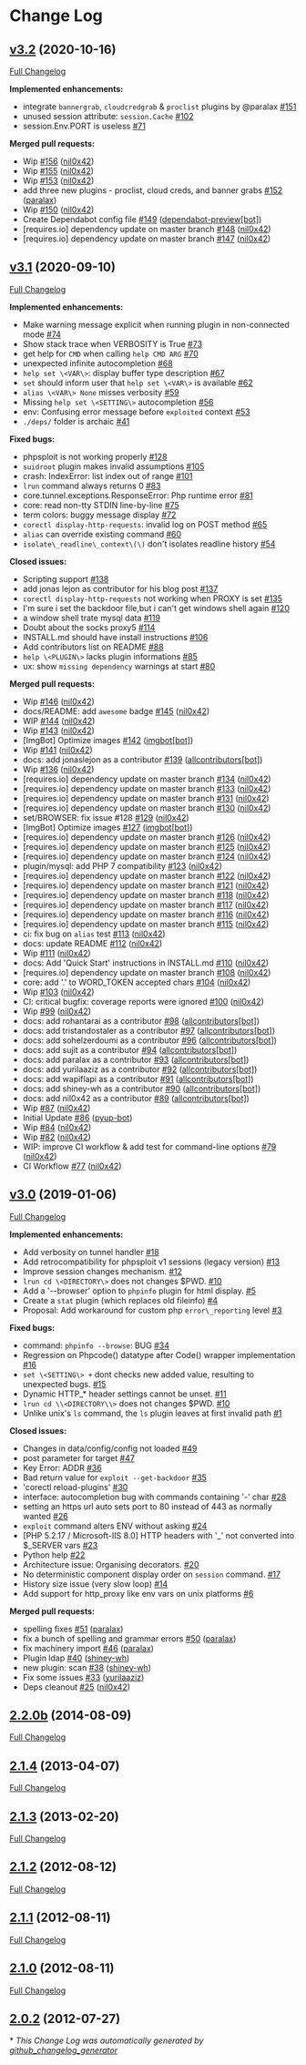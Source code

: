 # Change Log

## [v3.2](https://github.com/nil0x42/phpsploit/tree/v3.2) (2020-10-16)

[Full Changelog](https://github.com/nil0x42/phpsploit/compare/v3.1...v3.2)

**Implemented enhancements:**

-   integrate `bannergrab`, `cloudcredgrab` & `proclist` plugins by @paralax [#151](https://github.com/nil0x42/phpsploit/issues/151)
-   unused session attribute: `session.Cache` [#102](https://github.com/nil0x42/phpsploit/issues/102)
-   session.Env.PORT is useless [#71](https://github.com/nil0x42/phpsploit/issues/71)

**Merged pull requests:**

-   Wip [#156](https://github.com/nil0x42/phpsploit/pull/156) ([nil0x42](https://github.com/nil0x42))
-   Wip [#155](https://github.com/nil0x42/phpsploit/pull/155) ([nil0x42](https://github.com/nil0x42))
-   Wip [#153](https://github.com/nil0x42/phpsploit/pull/153) ([nil0x42](https://github.com/nil0x42))
-   add three new plugins - proclist, cloud creds, and banner grabs [#152](https://github.com/nil0x42/phpsploit/pull/152) ([paralax](https://github.com/paralax))
-   Wip [#150](https://github.com/nil0x42/phpsploit/pull/150) ([nil0x42](https://github.com/nil0x42))
-   Create Dependabot config file [#149](https://github.com/nil0x42/phpsploit/pull/149) ([dependabot-preview\[bot\]](https://github.com/apps/dependabot-preview))
-   \[requires.io] dependency update on master branch [#148](https://github.com/nil0x42/phpsploit/pull/148) ([nil0x42](https://github.com/nil0x42))
-   \[requires.io] dependency update on master branch [#147](https://github.com/nil0x42/phpsploit/pull/147) ([nil0x42](https://github.com/nil0x42))

## [v3.1](https://github.com/nil0x42/phpsploit/tree/v3.1) (2020-09-10)

[Full Changelog](https://github.com/nil0x42/phpsploit/compare/v3.0...v3.1)

**Implemented enhancements:**

-   Make warning message explicit when running plugin in non-connected mode  [#74](https://github.com/nil0x42/phpsploit/issues/74)
-   Show stack trace when VERBOSITY is True [#73](https://github.com/nil0x42/phpsploit/issues/73)
-   get help for `CMD` when calling `help CMD ARG` [#70](https://github.com/nil0x42/phpsploit/issues/70)
-   unexpected infinite autocompletion [#68](https://github.com/nil0x42/phpsploit/issues/68)
-   `help set \<VAR\>`: display buffer type description [#67](https://github.com/nil0x42/phpsploit/issues/67)
-   `set` should inform user that `help set \<VAR\>` is available [#62](https://github.com/nil0x42/phpsploit/issues/62)
-   `alias \<VAR\> None` misses verbosity [#59](https://github.com/nil0x42/phpsploit/issues/59)
-   Missing `help set \<SETTING\>` autocompletion [#56](https://github.com/nil0x42/phpsploit/issues/56)
-   env: Confusing error message before `exploited` context [#53](https://github.com/nil0x42/phpsploit/issues/53)
-   `./deps/` folder is archaic [#41](https://github.com/nil0x42/phpsploit/issues/41)

**Fixed bugs:**

-   phpsploit is not working properly [#128](https://github.com/nil0x42/phpsploit/issues/128)
-   `suidroot` plugin makes invalid assumptions [#105](https://github.com/nil0x42/phpsploit/issues/105)
-   crash: IndexError: list index out of range [#101](https://github.com/nil0x42/phpsploit/issues/101)
-   `lrun` command always returns 0 [#83](https://github.com/nil0x42/phpsploit/issues/83)
-   core.tunnel.exceptions.ResponseError: Php runtime error [#81](https://github.com/nil0x42/phpsploit/issues/81)
-   core: read non-tty STDIN line-by-line [#75](https://github.com/nil0x42/phpsploit/issues/75)
-   term colors: buggy message display [#72](https://github.com/nil0x42/phpsploit/issues/72)
-   `corectl display-http-requests`: invalid log on POST method [#65](https://github.com/nil0x42/phpsploit/issues/65)
-   `alias` can override existing command [#60](https://github.com/nil0x42/phpsploit/issues/60)
-   `isolate\_readline\_context\(\)` don't isolates readline history [#54](https://github.com/nil0x42/phpsploit/issues/54)

**Closed issues:**

-   Scripting support [#138](https://github.com/nil0x42/phpsploit/issues/138)
-   add jonas lejon as contributor for his blog post [#137](https://github.com/nil0x42/phpsploit/issues/137)
-   `corectl display-http-requests` not working when PROXY is set [#135](https://github.com/nil0x42/phpsploit/issues/135)
-   I'm sure i set the  backdoor file,but i can't get windows shell again [#120](https://github.com/nil0x42/phpsploit/issues/120)
-   a window shell trate mysql data [#119](https://github.com/nil0x42/phpsploit/issues/119)
-   Doubt about the socks proxy5  [#114](https://github.com/nil0x42/phpsploit/issues/114)
-   INSTALL.md should have install instructions [#106](https://github.com/nil0x42/phpsploit/issues/106)
-   Add contributors list on README [#88](https://github.com/nil0x42/phpsploit/issues/88)
-   `help \<PLUGIN\>` lacks plugin informations [#85](https://github.com/nil0x42/phpsploit/issues/85)
-   ux: show `missing dependency` warnings at start [#80](https://github.com/nil0x42/phpsploit/issues/80)

**Merged pull requests:**

-   Wip [#146](https://github.com/nil0x42/phpsploit/pull/146) ([nil0x42](https://github.com/nil0x42))
-   docs/README: add `awesome` badge [#145](https://github.com/nil0x42/phpsploit/pull/145) ([nil0x42](https://github.com/nil0x42))
-   WIP [#144](https://github.com/nil0x42/phpsploit/pull/144) ([nil0x42](https://github.com/nil0x42))
-   Wip [#143](https://github.com/nil0x42/phpsploit/pull/143) ([nil0x42](https://github.com/nil0x42))
-   \[ImgBot] Optimize images [#142](https://github.com/nil0x42/phpsploit/pull/142) ([imgbot\[bot\]](https://github.com/apps/imgbot))
-   Wip [#141](https://github.com/nil0x42/phpsploit/pull/141) ([nil0x42](https://github.com/nil0x42))
-   docs: add jonaslejon as a contributor [#139](https://github.com/nil0x42/phpsploit/pull/139) ([allcontributors\[bot\]](https://github.com/apps/allcontributors))
-   Wip [#136](https://github.com/nil0x42/phpsploit/pull/136) ([nil0x42](https://github.com/nil0x42))
-   \[requires.io] dependency update on master branch [#134](https://github.com/nil0x42/phpsploit/pull/134) ([nil0x42](https://github.com/nil0x42))
-   \[requires.io] dependency update on master branch [#133](https://github.com/nil0x42/phpsploit/pull/133) ([nil0x42](https://github.com/nil0x42))
-   \[requires.io] dependency update on master branch [#131](https://github.com/nil0x42/phpsploit/pull/131) ([nil0x42](https://github.com/nil0x42))
-   \[requires.io] dependency update on master branch [#130](https://github.com/nil0x42/phpsploit/pull/130) ([nil0x42](https://github.com/nil0x42))
-   set/BROWSER: fix issue #128 [#129](https://github.com/nil0x42/phpsploit/pull/129) ([nil0x42](https://github.com/nil0x42))
-   \[ImgBot] Optimize images [#127](https://github.com/nil0x42/phpsploit/pull/127) ([imgbot\[bot\]](https://github.com/apps/imgbot))
-   \[requires.io] dependency update on master branch [#126](https://github.com/nil0x42/phpsploit/pull/126) ([nil0x42](https://github.com/nil0x42))
-   \[requires.io] dependency update on master branch [#125](https://github.com/nil0x42/phpsploit/pull/125) ([nil0x42](https://github.com/nil0x42))
-   \[requires.io] dependency update on master branch [#124](https://github.com/nil0x42/phpsploit/pull/124) ([nil0x42](https://github.com/nil0x42))
-   plugin/mysql: add PHP 7 compatibility [#123](https://github.com/nil0x42/phpsploit/pull/123) ([nil0x42](https://github.com/nil0x42))
-   \[requires.io] dependency update on master branch [#122](https://github.com/nil0x42/phpsploit/pull/122) ([nil0x42](https://github.com/nil0x42))
-   \[requires.io] dependency update on master branch [#121](https://github.com/nil0x42/phpsploit/pull/121) ([nil0x42](https://github.com/nil0x42))
-   \[requires.io] dependency update on master branch [#118](https://github.com/nil0x42/phpsploit/pull/118) ([nil0x42](https://github.com/nil0x42))
-   \[requires.io] dependency update on master branch [#117](https://github.com/nil0x42/phpsploit/pull/117) ([nil0x42](https://github.com/nil0x42))
-   \[requires.io] dependency update on master branch [#116](https://github.com/nil0x42/phpsploit/pull/116) ([nil0x42](https://github.com/nil0x42))
-   \[requires.io] dependency update on master branch [#115](https://github.com/nil0x42/phpsploit/pull/115) ([nil0x42](https://github.com/nil0x42))
-   ci: fix bug on `alias` test [#113](https://github.com/nil0x42/phpsploit/pull/113) ([nil0x42](https://github.com/nil0x42))
-   docs: update README [#112](https://github.com/nil0x42/phpsploit/pull/112) ([nil0x42](https://github.com/nil0x42))
-   Wip [#111](https://github.com/nil0x42/phpsploit/pull/111) ([nil0x42](https://github.com/nil0x42))
-   docs: Add 'Quick Start' instructions in INSTALL.md [#110](https://github.com/nil0x42/phpsploit/pull/110) ([nil0x42](https://github.com/nil0x42))
-   \[requires.io] dependency update on master branch [#108](https://github.com/nil0x42/phpsploit/pull/108) ([nil0x42](https://github.com/nil0x42))
-   core: add '.' to WORD_TOKEN accepted chars [#104](https://github.com/nil0x42/phpsploit/pull/104) ([nil0x42](https://github.com/nil0x42))
-   Wip [#103](https://github.com/nil0x42/phpsploit/pull/103) ([nil0x42](https://github.com/nil0x42))
-   CI: critical bugfix: coverage reports were ignored [#100](https://github.com/nil0x42/phpsploit/pull/100) ([nil0x42](https://github.com/nil0x42))
-   Wip [#99](https://github.com/nil0x42/phpsploit/pull/99) ([nil0x42](https://github.com/nil0x42))
-   docs: add rohantarai as a contributor [#98](https://github.com/nil0x42/phpsploit/pull/98) ([allcontributors\[bot\]](https://github.com/apps/allcontributors))
-   docs: add tristandostaler as a contributor [#97](https://github.com/nil0x42/phpsploit/pull/97) ([allcontributors\[bot\]](https://github.com/apps/allcontributors))
-   docs: add sohelzerdoumi as a contributor [#96](https://github.com/nil0x42/phpsploit/pull/96) ([allcontributors\[bot\]](https://github.com/apps/allcontributors))
-   docs: add sujit as a contributor [#94](https://github.com/nil0x42/phpsploit/pull/94) ([allcontributors\[bot\]](https://github.com/apps/allcontributors))
-   docs: add paralax as a contributor [#93](https://github.com/nil0x42/phpsploit/pull/93) ([allcontributors\[bot\]](https://github.com/apps/allcontributors))
-   docs: add yurilaaziz as a contributor [#92](https://github.com/nil0x42/phpsploit/pull/92) ([allcontributors\[bot\]](https://github.com/apps/allcontributors))
-   docs: add wapiflapi as a contributor [#91](https://github.com/nil0x42/phpsploit/pull/91) ([allcontributors\[bot\]](https://github.com/apps/allcontributors))
-   docs: add shiney-wh as a contributor [#90](https://github.com/nil0x42/phpsploit/pull/90) ([allcontributors\[bot\]](https://github.com/apps/allcontributors))
-   docs: add nil0x42 as a contributor [#89](https://github.com/nil0x42/phpsploit/pull/89) ([allcontributors\[bot\]](https://github.com/apps/allcontributors))
-   Wip [#87](https://github.com/nil0x42/phpsploit/pull/87) ([nil0x42](https://github.com/nil0x42))
-   Initial Update [#86](https://github.com/nil0x42/phpsploit/pull/86) ([pyup-bot](https://github.com/pyup-bot))
-   Wip [#84](https://github.com/nil0x42/phpsploit/pull/84) ([nil0x42](https://github.com/nil0x42))
-   Wip [#82](https://github.com/nil0x42/phpsploit/pull/82) ([nil0x42](https://github.com/nil0x42))
-   WIP: improve CI workflow & add test for command-line options [#79](https://github.com/nil0x42/phpsploit/pull/79) ([nil0x42](https://github.com/nil0x42))
-   CI Workflow [#77](https://github.com/nil0x42/phpsploit/pull/77) ([nil0x42](https://github.com/nil0x42))

## [v3.0](https://github.com/nil0x42/phpsploit/tree/v3.0) (2019-01-06)

[Full Changelog](https://github.com/nil0x42/phpsploit/compare/2.2.0b...v3.0)

**Implemented enhancements:**

-   Add verbosity on tunnel handler [#18](https://github.com/nil0x42/phpsploit/issues/18)
-   Add retrocompatibility for phpsploit v1 sessions (legacy version) [#13](https://github.com/nil0x42/phpsploit/issues/13)
-   Improve session changes mechanism. [#12](https://github.com/nil0x42/phpsploit/issues/12)
-   `lrun cd \<DIRECTORY\>` does not changes $PWD. [#10](https://github.com/nil0x42/phpsploit/issues/10)
-   Add a '--browser' option to `phpinfo` plugin for html display. [#5](https://github.com/nil0x42/phpsploit/issues/5)
-   Create a `stat` plugin (which replaces old fileinfo) [#4](https://github.com/nil0x42/phpsploit/issues/4)
-   Proposal: Add workaround for custom php `error\_reporting` level [#3](https://github.com/nil0x42/phpsploit/issues/3)

**Fixed bugs:**

-   command: `phpinfo --browse`: BUG [#34](https://github.com/nil0x42/phpsploit/issues/34)
-   Regression on Phpcode() datatype after Code() wrapper implementation [#16](https://github.com/nil0x42/phpsploit/issues/16)
-   `set \<SETTING\> +` dont checks new added value, resulting to unexpected bugs. [#15](https://github.com/nil0x42/phpsploit/issues/15)
-   Dynamic HTTP\_\* header settings cannot be unset. [#11](https://github.com/nil0x42/phpsploit/issues/11)
-   `lrun cd \\<DIRECTORY\\>` does not changes $PWD. [#10](https://github.com/nil0x42/phpsploit/issues/10)
-   Unlike unix's `ls` command, the `ls` plugin leaves at first invalid path [#1](https://github.com/nil0x42/phpsploit/issues/1)

**Closed issues:**

-   Changes in data/config/config not loaded [#49](https://github.com/nil0x42/phpsploit/issues/49)
-   post parameter for target [#47](https://github.com/nil0x42/phpsploit/issues/47)
-   Key Error: ADDR [#36](https://github.com/nil0x42/phpsploit/issues/36)
-   Bad return value for `exploit --get-backdoor` [#35](https://github.com/nil0x42/phpsploit/issues/35)
-   'corectl reload-plugins' [#30](https://github.com/nil0x42/phpsploit/issues/30)
-   interface: autocompletion bug with commands containing '-' char [#28](https://github.com/nil0x42/phpsploit/issues/28)
-   setting an https url auto sets port to 80 instead of 443 as normally wanted [#26](https://github.com/nil0x42/phpsploit/issues/26)
-   `exploit` command alters ENV without asking [#24](https://github.com/nil0x42/phpsploit/issues/24)
-   \[PHP 5.2.17 / Microsoft-IIS 8.0] HTTP headers with '\_' not converted into $\_SERVER vars [#23](https://github.com/nil0x42/phpsploit/issues/23)
-   Python help [#22](https://github.com/nil0x42/phpsploit/issues/22)
-   Architecture issue: Organising decorators. [#20](https://github.com/nil0x42/phpsploit/issues/20)
-   No deterministic component display order on `session` command. [#17](https://github.com/nil0x42/phpsploit/issues/17)
-   History size issue (very slow loop) [#14](https://github.com/nil0x42/phpsploit/issues/14)
-   Add support for http_proxy like env vars on unix platforms [#6](https://github.com/nil0x42/phpsploit/issues/6)

**Merged pull requests:**

-   spelling fixes [#51](https://github.com/nil0x42/phpsploit/pull/51) ([paralax](https://github.com/paralax))
-   fix a bunch of spelling and grammar errors [#50](https://github.com/nil0x42/phpsploit/pull/50) ([paralax](https://github.com/paralax))
-   fix machinery import [#46](https://github.com/nil0x42/phpsploit/pull/46) ([paralax](https://github.com/paralax))
-   Plugin ldap [#40](https://github.com/nil0x42/phpsploit/pull/40) ([shiney-wh](https://github.com/shiney-wh))
-   new plugin: scan [#38](https://github.com/nil0x42/phpsploit/pull/38) ([shiney-wh](https://github.com/shiney-wh))
-   Fix some issues  [#33](https://github.com/nil0x42/phpsploit/pull/33) ([yurilaaziz](https://github.com/yurilaaziz))
-   Deps cleanout [#25](https://github.com/nil0x42/phpsploit/pull/25) ([nil0x42](https://github.com/nil0x42))

## [2.2.0b](https://github.com/nil0x42/phpsploit/tree/2.2.0b) (2014-08-09)

[Full Changelog](https://github.com/nil0x42/phpsploit/compare/2.1.4...2.2.0b)

## [2.1.4](https://github.com/nil0x42/phpsploit/tree/2.1.4) (2013-04-07)

[Full Changelog](https://github.com/nil0x42/phpsploit/compare/2.1.3...2.1.4)

## [2.1.3](https://github.com/nil0x42/phpsploit/tree/2.1.3) (2013-02-20)

[Full Changelog](https://github.com/nil0x42/phpsploit/compare/2.1.2...2.1.3)

## [2.1.2](https://github.com/nil0x42/phpsploit/tree/2.1.2) (2012-08-12)

[Full Changelog](https://github.com/nil0x42/phpsploit/compare/2.1.1...2.1.2)

## [2.1.1](https://github.com/nil0x42/phpsploit/tree/2.1.1) (2012-08-11)

[Full Changelog](https://github.com/nil0x42/phpsploit/compare/2.1.0...2.1.1)

## [2.1.0](https://github.com/nil0x42/phpsploit/tree/2.1.0) (2012-08-11)

[Full Changelog](https://github.com/nil0x42/phpsploit/compare/2.0.2...2.1.0)

## [2.0.2](https://github.com/nil0x42/phpsploit/tree/2.0.2) (2012-07-27)

\* _This Change Log was automatically generated by [github_changelog_generator](https://github.com/skywinder/Github-Changelog-Generator)_
